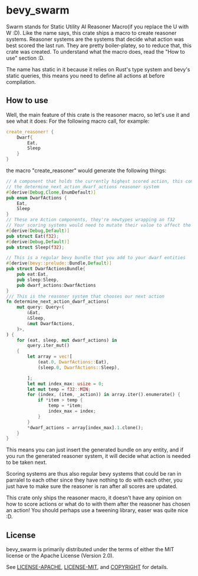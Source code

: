 # bevy_swarm
Swarm stands for Static Utility AI Reasoner Macro(if you replace the U with W :D).
Like the name says, this crate ships a macro to create reasoner systems. Reasoner systems are the systems that decide what action was best scored the last run. They are pretty boiler-platey, so to reduce that, this crate was created.
To understand what the macro does, read the "How to use" section :D.

The name has static in it because it relies on Rust's type system and bevy's static queries, this means you need to define all actions at before compilation.

## How to use
Well, the main feature of this crate is the reasoner macro, so let's use it and see what it does: 
For the following macro call, for example:
```rs
create_reasoner! {
    Dwarf{
        Eat,
        Sleep
    }
}
```
the macro "create_reasoner" would generate the following things:
```rs
// A component that holds the currently highest scored action, this component is mutated in
// the determine_next_action_dwarf_actions reasoner system
#[derive(Debug,Clone,EnumDefault)]
pub enum DwarfActions {
    Eat,
    Sleep
}
// These are Action components, they're newtypes wrapping an f32
// Your scoring systems would need to mutate their value to affect the chosen DwarfActions // // variant
#[derive(Debug,Default)]
pub struct Eat(f32);
#[derive(Debug,Default)]
pub struct Sleep(f32);

// This is a regular bevy bundle that you add to your dwarf entities
#[derive(bevy::prelude::Bundle,Default)]
pub struct DwarfActionsBundle{
    pub eat:Eat,
    pub sleep:Sleep,
    pub dwarf_actions:DwarfActions
}
/// This is the reasoner system that chooses our next action
fn determine_next_action_dwarf_actions(
    mut query: Query<(
        &Eat,
        &Sleep,
        &mut DwarfActions,
    )>,
) {
    for (eat, sleep, mut dwarf_actions) in
        query.iter_mut()
    {
        let array = vec![
            (eat.0, DwarfActions::Eat),
            (sleep.0, DwarfActions::Sleep),

        ];
        let mut index_max: usize = 0;
        let mut temp = f32::MIN;
        for (index, (item, _action)) in array.iter().enumerate() {
            if *item > temp {
                temp = *item;
                index_max = index;
            }
        }
        *dwarf_actions = array[index_max].1.clone();
    }
}
```

This means you can just insert the generated bundle on any entity, and if you run the generated reasoner system, it will decide what action is needed to be taken next.

Scoring systems are thus also regular bevy systems that could be ran in parralel to each other since they have nothing to do with each other, you just have to make sure the reasoner is ran after all scores are updated.

This crate only ships the reasoner macro, it doesn't have any opinion on how to score actions or what do to with them after the reasoner has chosen an action!
You should perhaps use a tweening library, easer was quite nice :D.

## License

bevy_swarm is primarily distributed under the terms of either the MIT license or the Apache License (Version 2.0).

See [LICENSE-APACHE](LICENSE-APACHE), [LICENSE-MIT](LICENSE-MIT), and
[COPYRIGHT](COPYRIGHT) for details.
